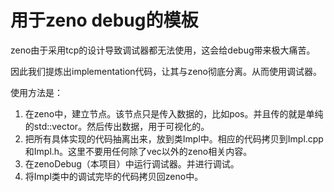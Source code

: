 # 用于zeno debug的模板

zeno由于采用tcp的设计导致调试器都无法使用，这会给debug带来极大痛苦。

因此我们提炼出implementation代码，让其与zeno彻底分离。从而使用调试器。

使用方法是：
1. 在zeno中，建立节点。该节点只是传入数据的，比如pos。并且传的就是单纯的std::vector。然后传出数据，用于可视化的。
2. 把所有具体实现的代码抽离出来，放到类Impl中。相应的代码拷贝到Impl.cpp和Impl.h。这里不要用任何除了vec以外的zeno相关内容。
3. 在zenoDebug（本项目）中运行调试器。并进行调试。
4. 将Impl类中的调试完毕的代码拷贝回zeno中。